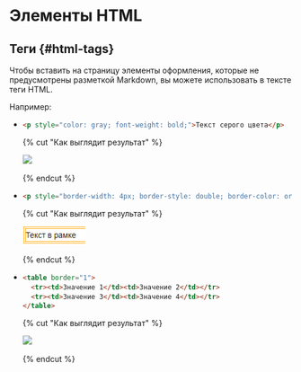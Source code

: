 # Элементы HTML

## Теги {#html-tags}
Чтобы вставить на страницу элементы оформления, которые не предусмотрены разметкой Markdown, вы можете использовать в тексте теги HTML.

Например:

* ```html
  <p style="color: gray; font-weight: bold;">Текст серого цвета</p>
  ```
    {% cut "Как выглядит результат" %}

    ![](../../_assets/wiki/gray-text.png)

    {% endcut %}

* ```html
  <p style="border-width: 4px; border-style: double; border-color: orange;">Текст в рамке</p>
  ```

    {% cut "Как выглядит результат" %}

    ![](../../_assets/wiki/border-text.png)

    {% endcut %}

* ```html
  <table border="1">
    <tr><td>Значение 1</td><td>Значение 2</td></tr>
    <tr><td>Значение 3</td><td>Значение 4</td></tr>
  </table>
  ```

    {% cut "Как выглядит результат" %}

    ![](../../_assets/wiki/html-table.png)

    {% endcut %}


